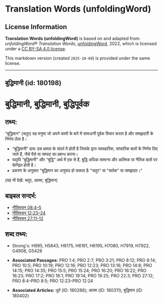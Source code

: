 # Translation Words (unfoldingWord)

## License Information

**Translation Words (unfoldingWord)** is based on and adapted from: _unfoldingWord® Translation Words_, [unfoldingWord](https://unfoldingword.org/utw), 2022, which is licensed under a [CC BY-SA 4.0 license](https://creativecommons.org/licenses/by-sa/4.0/legalcode.en).

This markdown version (created `2025-10-09`) is provided under the same license.



--------------------------------

## बुद्धिमानी (id: 180198)

बुद्धिमानी, बुद्धिमानी, बुद्धिपूर्वक
====================================

तथ्य:
-----

“बुद्धिमान” (चतुर) वह मनुष्य जो अपने कामों के बारे में सावधानी पूर्वक विचार करता है और समझदारी के निर्णय लेता है।

* “बुद्धिमानी” प्रायः उस क्षमता के संदर्भ में होती है जिसके द्वारा व्यावहारिक, सांसारिक बातों के निर्णय लिए जाते हैं, जैसे पैसे या सम्पदा का प्रबन्ध करना।
* यद्यपि “बुद्धिमानी” और “बुद्धि” अर्थ में एक से हैं, बुद्धि अधिक सामान्य और आत्मिक या नैतिक बातों पर केन्द्रित होती है।
* प्रकरण के अनुसार "बुद्धिमान का अनुवाद हो सकता हैः "चतुर" या "सर्तक" या समझदार।"

(यह भी देखें: चतुर, आत्मा, बुद्धिमान)

बाइबल सन्दर्भ:
--------------

* [नीतिवचन 08:4–5](https://ref.ly/Prov8:4-Prov8:5)
* [नीतिवचन 12:23–24](https://ref.ly/Prov12:23-Prov12:24)
* [नीतिवचन 27:11–12](https://ref.ly/Prov27:11-Prov27:12)

शब्द तथ्य:
----------

* Strong's: H995, H5843, H6175, H6191, H6195, H7080, H7919, H7922, G4908, G5428

* **Associated Passages:** PRO 1:4; PRO 2:7; PRO 3:21; PRO 8:12; PRO 8:14; PRO 10:5; PRO 10:19; PRO 12:16; PRO 12:23; PRO 13:16; PRO 14:8; PRO 14:15; PRO 14:35; PRO 15:5; PRO 15:24; PRO 16:20; PRO 16:22; PRO 16:23; PRO 17:2; PRO 18:1; PRO 19:14; PRO 19:25; PRO 22:3; PRO 27:12; PRO 8:4–PRO 8:5; PRO 12:23–PRO 12:24
* **Associated Articles:** धूर्त  (ID: 180286); आत्मा (ID: 180311); बुद्धिमान (ID: 180402)

